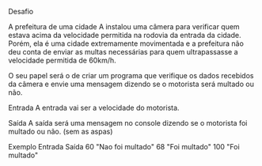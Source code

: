 Desafio

A prefeitura de uma cidade A instalou uma câmera para verificar quem estava acima da velocidade permitida na rodovia da entrada da cidade. Porém, ela é uma cidade extremamente movimentada e a prefeitura não deu conta de enviar as multas necessárias para quem ultrapassasse a velocidade permitida de 60km/h.

O seu papel será o de criar um programa que verifique os dados recebidos da câmera e envie uma mensagem dizendo se o motorista será multado ou não.

Entrada
A entrada vai ser a velocidade do motorista.

Saída
A saída será uma mensagem no console dizendo se o motorista foi multado ou não. (sem as aspas)

Exemplo
Entrada	       Saída
   60	 "Nao foi multado" 
   68	    "Foi multado"
  100	    "Foi multado"

